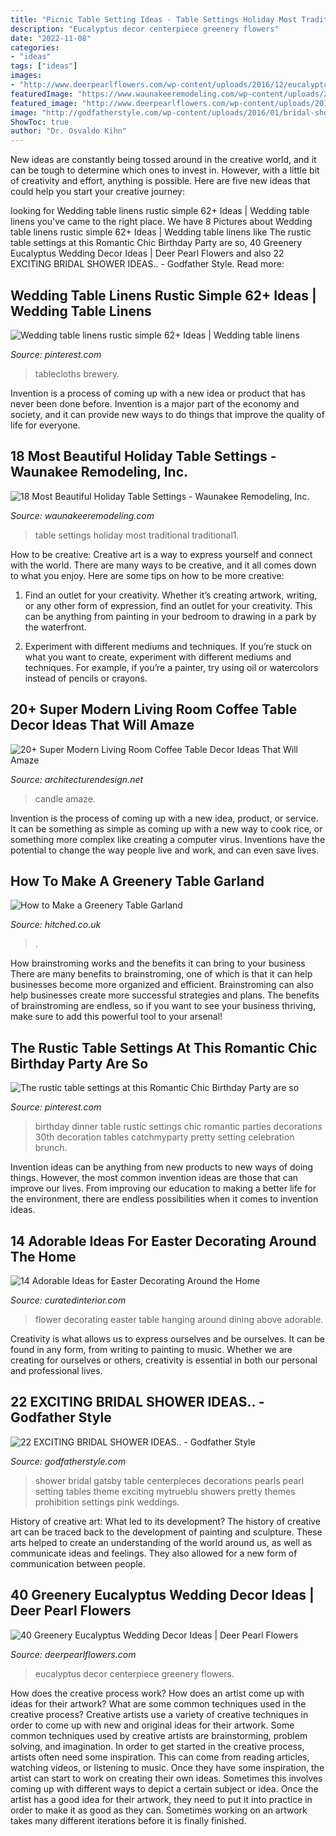 ```yaml
---
title: "Picnic Table Setting Ideas - Table Settings Holiday Most Traditional Traditional1"
description: "Eucalyptus decor centerpiece greenery flowers"
date: "2022-11-08"
categories:
- "ideas"
tags: ["ideas"]
images:
- "http://www.deerpearlflowers.com/wp-content/uploads/2016/12/eucalyptus-wedding-centerpiece-via-Jenny-Haas-Photography.jpg"
featuredImage: "https://www.waunakeeremodeling.com/wp-content/uploads/2018/12/traditional1.jpg"
featured_image: "http://www.deerpearlflowers.com/wp-content/uploads/2016/12/eucalyptus-wedding-centerpiece-via-Jenny-Haas-Photography.jpg"
image: "http://godfatherstyle.com/wp-content/uploads/2016/01/bridal-shower-ideas-....6.jpg"
ShowToc: true
author: "Dr. Osvaldo Kihn"
---
```



New ideas are constantly being tossed around in the creative world, and it can be tough to determine which ones to invest in. However, with a little bit of creativity and effort, anything is possible. Here are five new ideas that could help you start your creative journey:  

	

		
looking for Wedding table linens rustic simple 62+ Ideas | Wedding table linens you've came to the right place. We have 8 Pictures about Wedding table linens rustic simple 62+ Ideas | Wedding table linens like The rustic table settings at this Romantic Chic Birthday Party are so, 40 Greenery Eucalyptus Wedding Decor Ideas | Deer Pearl Flowers and also 22 EXCITING BRIDAL SHOWER IDEAS.. - Godfather Style. Read more:
		
    
## Wedding Table Linens Rustic Simple 62+ Ideas | Wedding Table Linens

<img loading=lazy src="https://i.pinimg.com/736x/d2/d5/0e/d2d50e359a447b855e474567c3a5e8c3.jpg" onerror="this.onerror=null;this.src='https://tse3.mm.bing.net/th?id=OIP.H-LVEgW_Zl12dOlPWYKjrAAAAA&amp;pid=15.1';" alt="Wedding table linens rustic simple 62+ Ideas | Wedding table linens">

_Source: pinterest.com_

>tablecloths brewery. 

	

Invention is a process of coming up with a new idea or product that has never been done before. Invention is a major part of the economy and society, and it can provide new ways to do things that improve the quality of life for everyone.

    
## 18 Most Beautiful Holiday Table Settings - Waunakee Remodeling, Inc.

<img loading=lazy src="https://www.waunakeeremodeling.com/wp-content/uploads/2018/12/traditional1.jpg" onerror="this.onerror=null;this.src='https://tse4.mm.bing.net/th?id=OIP.Ksw_Bdond7rGzrt44ihgnAHaLG&amp;pid=15.1';" alt="18 Most Beautiful Holiday Table Settings - Waunakee Remodeling, Inc.">

_Source: waunakeeremodeling.com_

>table settings holiday most traditional traditional1. 

	

How to be creative:
Creative art is a way to express yourself and connect with the world. There are many ways to be creative, and it all comes down to what you enjoy. Here are some tips on how to be more creative:
1. Find an outlet for your creativity. Whether it’s creating artwork, writing, or any other form of expression, find an outlet for your creativity. This can be anything from painting in your bedroom to drawing in a park by the waterfront.

2. Experiment with different mediums and techniques. If you’re stuck on what you want to create, experiment with different mediums and techniques. For example, if you’re a painter, try using oil or watercolors instead of pencils or crayons.

    
## 20+ Super Modern Living Room Coffee Table Decor Ideas That Will Amaze

<img loading=lazy src="https://cdn.architecturendesign.net/wp-content/uploads/2015/11/AD-06-amazing-flower-and-candle-coffee-table-decor.jpg" onerror="this.onerror=null;this.src='https://tse3.mm.bing.net/th?id=OIP.Fu-TpTz4PkWTkvcYpFYsWQHaHa&amp;pid=15.1';" alt="20+ Super Modern Living Room Coffee Table Decor Ideas That Will Amaze">

_Source: architecturendesign.net_

>candle amaze. 

	

Invention is the process of coming up with a new idea, product, or service. It can be something as simple as coming up with a new way to cook rice, or something more complex like creating a computer virus. Inventions have the potential to change the way people live and work, and can even save lives.

    
## How To Make A Greenery Table Garland

<img loading=lazy src="https://cdn0.hitched.co.uk/articles/images/7/7/6/8/img_68677/greenery-table-centrepiece.jpg" onerror="this.onerror=null;this.src='https://tse3.mm.bing.net/th?id=OIP.cwvCpTwlUMllxNuD5rOROwHaLG&amp;pid=15.1';" alt="How to Make a Greenery Table Garland">

_Source: hitched.co.uk_

>. 

	

How brainstroming works and the benefits it can bring to your business
There are many benefits to brainstroming, one of which is that it can help businesses become more organized and efficient. Brainstroming can also help businesses create more successful strategies and plans. The benefits of brainstroming are endless, so if you want to see your business thriving, make sure to add this powerful tool to your arsenal!

    
## The Rustic Table Settings At This Romantic Chic Birthday Party Are So

<img loading=lazy src="https://i.pinimg.com/736x/c1/d0/7f/c1d07f45a5c2b121255ba9ec54b9adf7.jpg" onerror="this.onerror=null;this.src='https://tse2.mm.bing.net/th?id=OIP.-sEwtH9KZBvcUHp_trigRgHaLG&amp;pid=15.1';" alt="The rustic table settings at this Romantic Chic Birthday Party are so">

_Source: pinterest.com_

>birthday dinner table rustic settings chic romantic parties decorations 30th decoration tables catchmyparty pretty setting celebration brunch. 

	

Invention ideas can be anything from new products to new ways of doing things. However, the most common invention ideas are those that can improve our lives. From improving our education to making a better life for the environment, there are endless possibilities when it comes to invention ideas.

    
## 14 Adorable Ideas For Easter Decorating Around The Home

<img loading=lazy src="http://curatedinterior.com/wp-content/uploads/2017/04/Flower-box-hanging-upside-down-above-dining-table.jpg" onerror="this.onerror=null;this.src='https://tse2.mm.bing.net/th?id=OIP.fHRe2Ky8JbkJZ_2kc2k64QHaLH&amp;pid=15.1';" alt="14 Adorable Ideas for Easter Decorating Around the Home">

_Source: curatedinterior.com_

>flower decorating easter table hanging around dining above adorable. 

	

Creativity is what allows us to express ourselves and be ourselves. It can be found in any form, from writing to painting to music. Whether we are creating for ourselves or others, creativity is essential in both our personal and professional lives.

    
## 22 EXCITING BRIDAL SHOWER IDEAS.. - Godfather Style

<img loading=lazy src="http://godfatherstyle.com/wp-content/uploads/2016/01/bridal-shower-ideas-....6.jpg" onerror="this.onerror=null;this.src='https://tse3.mm.bing.net/th?id=OIP.jK3Blv1tfHqQNpqzXE-xuQHaLH&amp;pid=15.1';" alt="22 EXCITING BRIDAL SHOWER IDEAS.. - Godfather Style">

_Source: godfatherstyle.com_

>shower bridal gatsby table centerpieces decorations pearls pearl setting tables theme exciting mytrueblu showers pretty themes prohibition settings pink weddings. 

	

History of creative art: What led to its development?
The history of creative art can be traced back to the development of painting and sculpture. These arts helped to create an understanding of the world around us, as well as communicate ideas and feelings. They also allowed for a new form of communication between people.

    
## 40 Greenery Eucalyptus Wedding Decor Ideas | Deer Pearl Flowers

<img loading=lazy src="http://www.deerpearlflowers.com/wp-content/uploads/2016/12/eucalyptus-wedding-centerpiece-via-Jenny-Haas-Photography.jpg" onerror="this.onerror=null;this.src='https://tse4.mm.bing.net/th?id=OIP.YeVz4c5zEGmPmZNLDWxRCgHaLH&amp;pid=15.1';" alt="40 Greenery Eucalyptus Wedding Decor Ideas | Deer Pearl Flowers">

_Source: deerpearlflowers.com_

>eucalyptus decor centerpiece greenery flowers. 

	

How does the creative process work? How does an artist come up with ideas for their artwork? What are some common techniques used in the creative process?
Creative artists use a variety of creative techniques in order to come up with new and original ideas for their artwork. Some common techniques used by creative artists are brainstorming, problem solving, and imagination. In order to get started in the creative process, artists often need some inspiration. This can come from reading articles, watching videos, or listening to music. Once they have some inspiration, the artist can start to work on creating their own ideas. Sometimes this involves coming up with different ways to depict a certain subject or idea. Once the artist has a good idea for their artwork, they need to put it into practice in order to make it as good as they can. Sometimes working on an artwork takes many different iterations before it is finally finished.


